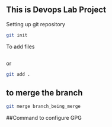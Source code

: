 ## This is Devops Lab Project
Setting up git repository
```bash
git init
```
To add files
```git add filenae
```
or 
```bash
git add .
```
## to merge the branch
```bash
git merge branch_being_merge
```
##Command to configure GPG
